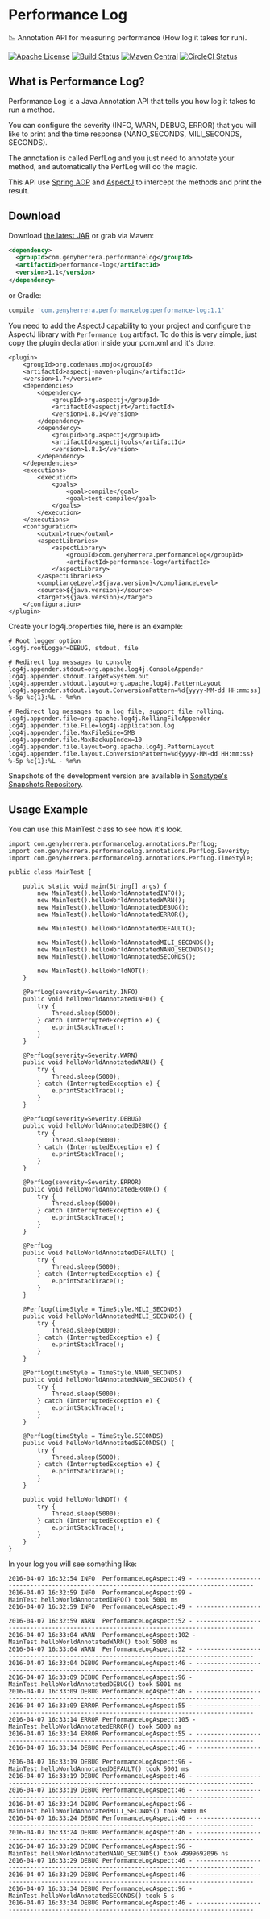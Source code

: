 # Performance Log #

:chart_with_downwards_trend: Annotation API for measuring performance (How log it takes for run).

[![Apache License](http://img.shields.io/badge/license-ASL-blue.svg)](https://github.com/genyherrera/performance-log/blob/master/LICENSE)
[![Build Status](https://travis-ci.org/genyherrera/performance-log.svg)](https://travis-ci.org/genyherrera/performance-log)
[![Maven Central](https://maven-badges.herokuapp.com/maven-central/com.genyherrera.performancelog/performance-log/badge.svg)](https://maven-badges.herokuapp.com/maven-central/com.genyherrera.performancelog/performance-log)
[![CircleCI Status](https://circleci.com/gh/genyherrera/performance-log.svg?style=shield&circle-token=22baeec6d499afffb2179112c7122575dce84522)](https://circleci.com/gh/genyherrera/performance-log)

## What is Performance Log? ##
Performance Log is a Java Annotation API that tells you how log it takes to run a method. 

You can configure the severity (INFO, WARN, DEBUG, ERROR) that you will like to print and the time response (NANO_SECONDS, MILI_SECONDS, SECONDS). 

The annotation is called PerfLog and you just need to annotate your method, and automatically the PerfLog will do the magic.

This API use [Spring AOP](http://docs.spring.io/spring/docs/current/spring-framework-reference/html/aop.html) and [AspectJ](http://projects.eclipse.org/projects/tools.aspectj) to intercept the methods and print the result.

## Download ##

Download [the latest JAR](https://search.maven.org/remote_content?g=com.genyherrera.performancelog&a=performance-log&v=LATEST) or grab via Maven:
```xml
<dependency>
  <groupId>com.genyherrera.performancelog</groupId>
  <artifactId>performance-log</artifactId>
  <version>1.1</version>
</dependency>
```
or Gradle:
```groovy
compile 'com.genyherrera.performancelog:performance-log:1.1'
```

You need to add the AspectJ capability to your project and configure the AspectJ library with `Performance Log` artifact. 
To do this is very simple, just copy the plugin declaration inside your pom.xml and it's done.

```
<plugin>
	<groupId>org.codehaus.mojo</groupId>
	<artifactId>aspectj-maven-plugin</artifactId>
	<version>1.7</version>
	<dependencies>
		<dependency>
			<groupId>org.aspectj</groupId>
			<artifactId>aspectjrt</artifactId>
			<version>1.8.1</version>
		</dependency>
		<dependency>
			<groupId>org.aspectj</groupId>
			<artifactId>aspectjtools</artifactId>
			<version>1.8.1</version>
		</dependency>
	</dependencies>
	<executions>
		<execution>
			<goals>
				<goal>compile</goal>
				<goal>test-compile</goal>
			</goals>
		</execution>
	</executions>
	<configuration>
		<outxml>true</outxml>
		<aspectLibraries>
			<aspectLibrary>
				<groupId>com.genyherrera.performancelog</groupId>
				<artifactId>performance-log</artifactId>
			</aspectLibrary>
		</aspectLibraries>
		<complianceLevel>${java.version}</complianceLevel>
		<source>${java.version}</source>
		<target>${java.version}</target>
	</configuration>
</plugin>		
```

Create your log4j.properties file, here is an example:
```
# Root logger option
log4j.rootLogger=DEBUG, stdout, file

# Redirect log messages to console
log4j.appender.stdout=org.apache.log4j.ConsoleAppender
log4j.appender.stdout.Target=System.out
log4j.appender.stdout.layout=org.apache.log4j.PatternLayout
log4j.appender.stdout.layout.ConversionPattern=%d{yyyy-MM-dd HH:mm:ss} %-5p %c{1}:%L - %m%n

# Redirect log messages to a log file, support file rolling.
log4j.appender.file=org.apache.log4j.RollingFileAppender
log4j.appender.file.File=log4j-application.log
log4j.appender.file.MaxFileSize=5MB
log4j.appender.file.MaxBackupIndex=10
log4j.appender.file.layout=org.apache.log4j.PatternLayout
log4j.appender.file.layout.ConversionPattern=%d{yyyy-MM-dd HH:mm:ss} %-5p %c{1}:%L - %m%n

``` 

Snapshots of the development version are available in [Sonatype's Snapshots Repository](https://oss.sonatype.org/content/repositories/snapshots/com/genyherrera/performancelog/performance-log/).

## Usage Example ##

You can use this MainTest class to see how it's look.
 
```
import com.genyherrera.performancelog.annotations.PerfLog;
import com.genyherrera.performancelog.annotations.PerfLog.Severity;
import com.genyherrera.performancelog.annotations.PerfLog.TimeStyle;

public class MainTest {

	public static void main(String[] args) {
		new MainTest().helloWorldAnnotatedINFO();
		new MainTest().helloWorldAnnotatedWARN();
		new MainTest().helloWorldAnnotatedDEBUG();
		new MainTest().helloWorldAnnotatedERROR();

		new MainTest().helloWorldAnnotatedDEFAULT();
		
		new MainTest().helloWorldAnnotatedMILI_SECONDS();
		new MainTest().helloWorldAnnotatedNANO_SECONDS();
		new MainTest().helloWorldAnnotatedSECONDS();
		
		new MainTest().helloWorldNOT();
	}
	
	@PerfLog(severity=Severity.INFO)
    public void helloWorldAnnotatedINFO() {
		try {
			Thread.sleep(5000);
		} catch (InterruptedException e) {
			e.printStackTrace();
		}
    }
	
	@PerfLog(severity=Severity.WARN)
    public void helloWorldAnnotatedWARN() {
		try {
			Thread.sleep(5000);
		} catch (InterruptedException e) {
			e.printStackTrace();
		}
    }
	
	@PerfLog(severity=Severity.DEBUG)
    public void helloWorldAnnotatedDEBUG() {
		try {
			Thread.sleep(5000);
		} catch (InterruptedException e) {
			e.printStackTrace();
		}
    }
    
	@PerfLog(severity=Severity.ERROR)
    public void helloWorldAnnotatedERROR() {
		try {
			Thread.sleep(5000);
		} catch (InterruptedException e) {
			e.printStackTrace();
		}
    }
	
	@PerfLog
    public void helloWorldAnnotatedDEFAULT() {
		try {
			Thread.sleep(5000);
		} catch (InterruptedException e) {
			e.printStackTrace();
		}
    }
    
	@PerfLog(timeStyle = TimeStyle.MILI_SECONDS)
    public void helloWorldAnnotatedMILI_SECONDS() {
		try {
			Thread.sleep(5000);
		} catch (InterruptedException e) {
			e.printStackTrace();
		}
    }
	
	@PerfLog(timeStyle = TimeStyle.NANO_SECONDS)
    public void helloWorldAnnotatedNANO_SECONDS() {
		try {
			Thread.sleep(5000);
		} catch (InterruptedException e) {
			e.printStackTrace();
		}
    }
	
	@PerfLog(timeStyle = TimeStyle.SECONDS)
    public void helloWorldAnnotatedSECONDS() {
		try {
			Thread.sleep(5000);
		} catch (InterruptedException e) {
			e.printStackTrace();
		}
    }
	
    public void helloWorldNOT() {
    	try {
			Thread.sleep(5000);
		} catch (InterruptedException e) {
			e.printStackTrace();
		}
    }
}

``` 
In your log you will see something like:

```
2016-04-07 16:32:54 INFO  PerformanceLogAspect:49 - --------------------------------------------------------------------------------------
2016-04-07 16:32:59 INFO  PerformanceLogAspect:99 - MainTest.helloWorldAnnotatedINFO() took 5001 ms
2016-04-07 16:32:59 INFO  PerformanceLogAspect:49 - --------------------------------------------------------------------------------------
2016-04-07 16:32:59 WARN  PerformanceLogAspect:52 - --------------------------------------------------------------------------------------
2016-04-07 16:33:04 WARN  PerformanceLogAspect:102 - MainTest.helloWorldAnnotatedWARN() took 5003 ms
2016-04-07 16:33:04 WARN  PerformanceLogAspect:52 - --------------------------------------------------------------------------------------
2016-04-07 16:33:04 DEBUG PerformanceLogAspect:46 - --------------------------------------------------------------------------------------
2016-04-07 16:33:09 DEBUG PerformanceLogAspect:96 - MainTest.helloWorldAnnotatedDEBUG() took 5001 ms
2016-04-07 16:33:09 DEBUG PerformanceLogAspect:46 - --------------------------------------------------------------------------------------
2016-04-07 16:33:09 ERROR PerformanceLogAspect:55 - --------------------------------------------------------------------------------------
2016-04-07 16:33:14 ERROR PerformanceLogAspect:105 - MainTest.helloWorldAnnotatedERROR() took 5000 ms
2016-04-07 16:33:14 ERROR PerformanceLogAspect:55 - --------------------------------------------------------------------------------------
2016-04-07 16:33:14 DEBUG PerformanceLogAspect:46 - --------------------------------------------------------------------------------------
2016-04-07 16:33:19 DEBUG PerformanceLogAspect:96 - MainTest.helloWorldAnnotatedDEFAULT() took 5001 ms
2016-04-07 16:33:19 DEBUG PerformanceLogAspect:46 - --------------------------------------------------------------------------------------
2016-04-07 16:33:19 DEBUG PerformanceLogAspect:46 - --------------------------------------------------------------------------------------
2016-04-07 16:33:24 DEBUG PerformanceLogAspect:96 - MainTest.helloWorldAnnotatedMILI_SECONDS() took 5000 ms
2016-04-07 16:33:24 DEBUG PerformanceLogAspect:46 - --------------------------------------------------------------------------------------
2016-04-07 16:33:24 DEBUG PerformanceLogAspect:46 - --------------------------------------------------------------------------------------
2016-04-07 16:33:29 DEBUG PerformanceLogAspect:96 - MainTest.helloWorldAnnotatedNANO_SECONDS() took 4999692096 ns
2016-04-07 16:33:29 DEBUG PerformanceLogAspect:46 - --------------------------------------------------------------------------------------
2016-04-07 16:33:29 DEBUG PerformanceLogAspect:46 - --------------------------------------------------------------------------------------
2016-04-07 16:33:34 DEBUG PerformanceLogAspect:96 - MainTest.helloWorldAnnotatedSECONDS() took 5 s
2016-04-07 16:33:34 DEBUG PerformanceLogAspect:46 - --------------------------------------------------------------------------------------


``` 
 